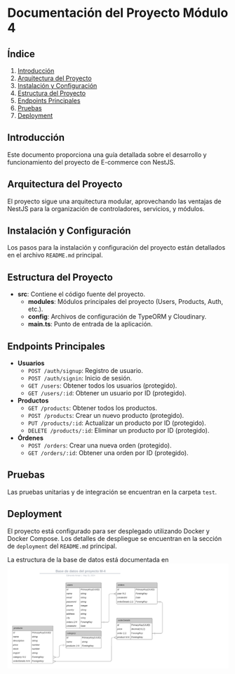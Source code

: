 # Documentación del Proyecto Módulo 4

## Índice

1. [Introducción](#introducción)
2. [Arquitectura del Proyecto](#arquitectura-del-proyecto)
3. [Instalación y Configuración](#instalación-y-configuración)
4. [Estructura del Proyecto](#estructura-del-proyecto)
5. [Endpoints Principales](#endpoints-principales)
6. [Pruebas](#pruebas)
7. [Deployment](#deployment)

## Introducción

Este documento proporciona una guía detallada sobre el desarrollo y funcionamiento del proyecto de E-commerce con NestJS.

## Arquitectura del Proyecto

El proyecto sigue una arquitectura modular, aprovechando las ventajas de NestJS para la organización de controladores, servicios, y módulos.

## Instalación y Configuración

Los pasos para la instalación y configuración del proyecto están detallados en el archivo `README.md` principal.

## Estructura del Proyecto

- **src**: Contiene el código fuente del proyecto.
  - **modules**: Módulos principales del proyecto (Users, Products, Auth, etc.).
  - **config**: Archivos de configuración de TypeORM y Cloudinary.
  - **main.ts**: Punto de entrada de la aplicación.

## Endpoints Principales

- **Usuarios**
  - `POST /auth/signup`: Registro de usuario.
  - `POST /auth/signin`: Inicio de sesión.
  - `GET /users`: Obtener todos los usuarios (protegido).
  - `GET /users/:id`: Obtener un usuario por ID (protegido).
- **Productos**
  - `GET /products`: Obtener todos los productos.
  - `POST /products`: Crear un nuevo producto (protegido).
  - `PUT /products/:id`: Actualizar un producto por ID (protegido).
  - `DELETE /products/:id`: Eliminar un producto por ID (protegido).
- **Órdenes**
  - `POST /orders`: Crear una nueva orden (protegido).
  - `GET /orders/:id`: Obtener una orden por ID (protegido).

## Pruebas

Las pruebas unitarias y de integración se encuentran en la carpeta `test`.

## Deployment

El proyecto está configurado para ser desplegado utilizando Docker y Docker Compose. Los detalles de despliegue se encuentran en la sección de `deployment` del `README.md` principal.

La estructura de la base de datos está documentada en
![alt text](<DB M4.png>)
